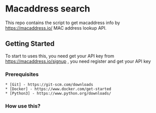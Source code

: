 # Macaddress search

This repo contains the script to get macaddress info by https://macaddress.io/ MAC address lookup API.

## Getting Started

To start to uses this, you need get your API key from https://macaddress.io/signup , you need register and get your API key

### Prerequisites

```
* [Git] - https://git-scm.com/downloads
* [Docker] - https://www.docker.com/get-started
* [Python3] - https://www.python.org/downloads/

```

### How use this?

